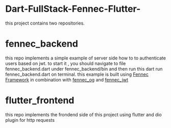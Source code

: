 # Dart-FullStack-Fennec-Flutter-

this project contains two repositories.

# fennec_backend 
this repo implements a simple example of server side how to to authenticate users based on jwt. to start it , you should navigate to file fennec_backend.dart under fennec_backend/bin and then run this dart run fennec_backend.dart on terminal. this example is built using [Fennec Framework](https://pub.dev/packages/fennec) in combination with [fennec_og](https://pub.dev/packages/fennec_pg) and [fennec_jwt](https://pub.dev/packages/fennec_jwt)


# flutter_frontend
this repo implements the frondend side of this project using flutter and dio plugin for http requests
